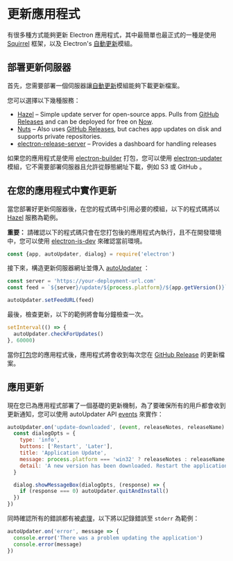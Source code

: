 # 更新應用程式

有很多種方式能夠更新 Electron 應用程式，其中最簡單也最正式的一種是使用 [Squirrel](https://github.com/Squirrel) 框架，以及 Electron's [自動更新](../api/auto-updater.md)模組。

## 部署更新伺服器

首先，您需要部署一個伺服器讓[自動更新](../api/auto-updater.md)模組能夠下載更新檔案。

您可以選擇以下幾種服務：

- [Hazel](https://github.com/zeit/hazel) – Simple update server for open-source 
apps. Pulls from 
[GitHub Releases](https://help.github.com/articles/creating-releases/) 
and can be deployed for free on [Now](https://zeit.co/now).
- [Nuts](https://github.com/GitbookIO/nuts) – Also uses 
[GitHub Releases](https://help.github.com/articles/creating-releases/), 
but caches app updates on disk and supports private repositories.
- [electron-release-server](https://github.com/ArekSredzki/electron-release-server) – 
Provides a dashboard for handling releases

如果您的應用程式是使用 [electron-builder][electron-builder-lib] 打包，您可以使用 [electron-updater] 模組，它不需要部署伺服器且允許從靜態網址下載，例如 S3 或 GitHub 。

## 在您的應用程式中實作更新

當您部署好更新伺服器後，在您的程式碼中引用必要的模組，以下的程式碼將以 [Hazel](https://github.com/zeit/hazel) 服務為範例。

**重要：** 請確認以下的程式碼只會在您打包後的應用程式內執行，且不在開發環境中，您可以使用 [electron-is-dev](https://github.com/sindresorhus/electron-is-dev) 來確認當前環境。

```js
const {app, autoUpdater, dialog} = require('electron')
```

接下來，構造更新伺服器網址並傳入 [autoUpdater](../api/auto-updater.md) ：

```js
const server = 'https://your-deployment-url.com'
const feed = `${server}/update/${process.platform}/${app.getVersion()}`

autoUpdater.setFeedURL(feed)
```

最後，檢查更新，以下的範例將會每分鐘檢查一次。

```js
setInterval(() => {
  autoUpdater.checkForUpdates()
}, 60000)
```

當你[打包](../tutorial/application-distribution.md)您的應用程式後，應用程式將會收到每次您在 [GitHub Release](https://help.github.com/articles/creating-releases/) 的更新檔案。

## 應用更新

現在您已為應用程式部署了一個基礎的更新機制，為了要確保所有的用戶都會收到更新通知，您可以使用 autoUpdater API [events](../api/auto-updater.md#events) 來實作：

```js
autoUpdater.on('update-downloaded', (event, releaseNotes, releaseName) => {
  const dialogOpts = {
    type: 'info',
    buttons: ['Restart', 'Later'],
    title: 'Application Update',
    message: process.platform === 'win32' ? releaseNotes : releaseName,
    detail: 'A new version has been downloaded. Restart the application to apply the updates.'
  }

  dialog.showMessageBox(dialogOpts, (response) => {
    if (response === 0) autoUpdater.quitAndInstall()
  })
})
```

同時確認所有的錯誤都有被[處理](../api/auto-updater.md#event-error)，以下將以記錄錯誤至 `stderr` 為範例：

```js
autoUpdater.on('error', message => {
  console.error('There was a problem updating the application')
  console.error(message)
})
```

[electron-builder-lib]: https://github.com/electron-userland/electron-builder
[electron-updater]: https://www.electron.build/auto-update
